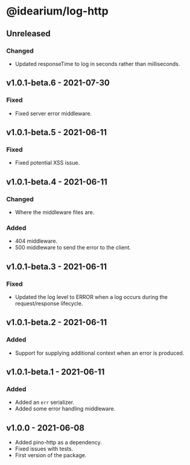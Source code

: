 # @idearium/log-http

## Unreleased

### Changed

-   Updated responseTime to log in seconds rather than milliseconds.

## v1.0.1-beta.6 - 2021-07-30

### Fixed

-   Fixed server error middleware.

## v1.0.1-beta.5 - 2021-06-11

### Fixed

-   Fixed potential XSS issue.

## v1.0.1-beta.4 - 2021-06-11

### Changed

-   Where the middleware files are.

### Added

-   404 middleware.
-   500 middleware to send the error to the client.

## v1.0.1-beta.3 - 2021-06-11

### Fixed

-   Updated the log level to ERROR when a log occurs during the request/response lifecycle.

## v1.0.1-beta.2 - 2021-06-11

### Added

-   Support for supplying additional context when an error is produced.

## v1.0.1-beta.1 - 2021-06-11

### Added

-   Added an `err` serializer.
-   Added some error handling middleware.

## v1.0.0 - 2021-06-08

-   Added pino-http as a dependency.
-   Fixed issues with tests.
-   First version of the package.
